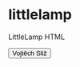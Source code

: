 # littlelamp
LittleLamp HTML
<!DOCTYPE html>
<html lang="cs">
<head>
<meta charset="UTF-8">
<meta name="viewport" content="width=device-width, initial-scale=1.0">
<title>Vojtěch Sliž - Přepínač Témat</title>
<style>
  :root {
    --bg-color: #fdfdfd;
    --text-color: #333;
    --lamp-color: #ffcc00;
    --shadow-color: rgba(0, 0, 0, 0.15);
  }

  .dark-theme {
    --bg-color: #1e1e1e;
    --text-color: #e8e8e8;
    --lamp-color: #4fc3f7;
    --shadow-color: rgba(255, 255, 255, 0.2);
  }

  body {
    display: flex;
    flex-direction: column;
    align-items: center;
    justify-content: center;
    height: 100vh;
    margin: 0;
    font-family: 'Roboto', Arial, sans-serif;
    background-color: var(--bg-color);
    color: var(--text-color);
    transition: background-color 0.5s ease, color 0.5s ease;
  }

  .button {
    font-size: 22px;
    padding: 12px 28px;
    border: 2px solid var(--text-color);
    background: none;
    color: var(--text-color);
    cursor: pointer;
    border-radius: 50px;
    box-shadow: 0 4px 6px rgba(0, 0, 0, 0.1);
    transition: all 0.4s ease;
  }

  .button:hover {
    background-color: var(--text-color);
    color: var(--bg-color);
    transform: translateY(-2px);
  }

  .lamp {
    margin-top: 40px;
    width: 120px;
    height: 240px;
    background-color: var(--lamp-color);
    border-radius: 60px 60px 0 0;
    position: relative;
    box-shadow: 0 0 25px var(--lamp-color), 0 0 50px var(--lamp-color);
    transition: background-color 0.5s ease, box-shadow 0.5s ease;
  }

  .lamp-shadow {
    width: 140px;
    height: 30px;
    background-color: var(--shadow-color);
    border-radius: 50%;
    margin-top: 20px;
    transition: background-color 0.5s ease;
    filter: blur(4px);
  }
</style>
</head>
<body>

<button class="button" onclick="toggleTheme()">Vojtěch Sliž</button>

<div class="lamp"></div>
<div class="lamp-shadow"></div>

<script>
  function toggleTheme() {
    document.body.classList.toggle('dark-theme');
  }
</script>

</body>
</html>
